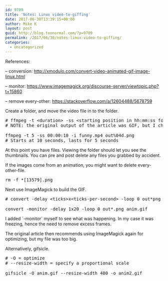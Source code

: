 ```yaml
---
id: 9709
title: 'Notes: Linux video-to-giffing'
date: 2017-06-30T13:39:15+00:00
author: Mike K
layout: post
guid: http://blog.toonormal.com/?p=9709
permalink: /2017/06/30/notes-linux-video-to-giffing/
categories:
  - Uncategorized
---
```

References:
  
&#8211; conversion: http://xmodulo.com/convert-video-animated-gif-image-linux.html
  
&#8211; monitor: https://www.imagemagick.org/discourse-server/viewtopic.php?t=15860
  
&#8211; remove every-other: https://stackoverflow.com/a/12604488/5678759

Create a folder, and move the video file in to the folder.

<pre class="lang:default decode:true " ># ffmpeg -t &lt;duration&gt; -ss &lt;starting position in hh:mm:ss format&gt; -i &lt;input_video&gt; out%04d.png
# NOTE: the original output of the article was GIF, but I changed it. Might be a source of problems

ffmpeg -t 5 -ss 00:00:10 -i funny.mp4 out%04d.png
# Starts at 10 seconds, lasts for 5 seconds</pre>

At this point you have files. Viewing the folder should let you see the thumbnails. You can pre and post delete any files you grabbed by accident.

If the images come from an animation, you might want to delete every-other-file.

<pre class="lang:default decode:true " >rm -f *[13579].png</pre>

Next use ImageMagick to build the GIF.

<pre class="lang:default decode:true " ># convert -delay &lt;ticks&gt;x&lt;ticks-per-second&gt; -loop 0 out*png &lt;output-gif-file&gt;

convert -monitor -delay 1x20 -loop 0 out*.png anim.gif</pre>

I added \`-monitor\` myself to see what was happening. In my case it was freezing, hence the need to remove excess frames.

The original article then recommends using ImageMagick again for optimizing, but my file was too big.

Alternatively, gifsicle.

<pre class="lang:default decode:true " ># -O = optimize
# --resize-width = specify a proportional scale

gifsicle -O anim.gif --resize-width 480 -o anim2.gif</pre>